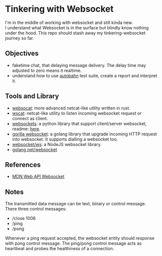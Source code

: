 # Tinkering with Websocket

I'm in the middle of working with websocket and still kinda new.  
I understand what Websocket is in the surface but blindly know nothing 
under the hood. This repo should stash away my tinkering-websocket
journey so far. 

## Objectives

 - faketime chat, that delaying message delivery. The delay time may adjusted
   to zero means it realtime.
 - understand how to use [autobahn](https://github.com/crossbario/autobahn-testsuite)
   test suite, create a report and interpret it.

## Tools and Library

 - [websocat](https://github.com/vi/websocat): more advanced netcat-like
   utility written in rust.
 - [wscat](https://github.com/websockets/wscat): netcat-like utility to listen
   incoming websocket request or connect as client.
 - [websockets](https://pypi.org/project/websockets/): a python library that
   support client/server websocket, readme: [here](https://websockets.readthedocs.io/en/stable/).
 - [gorilla websocket](https://github.com/gorilla/websocket): a golang library that
   upgrade incoming HTTP request into websocket. It supports dialling a websocket too.
 - [websocket/ws](https://github.com/websockets/wscat): a NodeJS websocket
   library.
 - [golang net/websocket](https://godoc.org/golang.org/x/net/websocket)

## References

 - [MDN Web API Websocket](https://developer.mozilla.org/en-US/docs/Web/API/WebSocket)


## Notes

The transmitted data message can be text, binary or control message.
There three control messages:
 - /close 1006
 - /ping
 - /pong
 
Whenever a ping request accepted, the websocket entity should response
with pong control message. The ping/pong control message acts as heartbeat 
and probes the healthiness of a connection.




